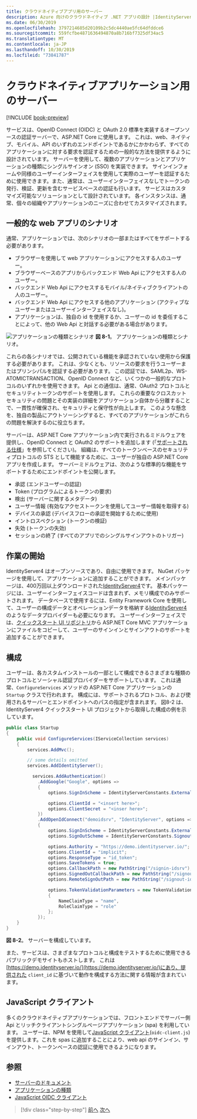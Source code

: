 ```yaml
---
title: クラウドネイティブアプリ用のサーバー
description: Azure 向けのクラウドネイティブ .NET アプリの設計 |IdentityServer
ms.date: 06/30/2019
ms.openlocfilehash: 3797214685d20109b2c5dc4440ae5fc64dfddce6
ms.sourcegitcommit: 559fcfbe4871636494870a8b716bf7325df34ac5
ms.translationtype: MT
ms.contentlocale: ja-JP
ms.lasthandoff: 10/30/2019
ms.locfileid: "73841787"
---
```

# <a name="identityserver-for-cloud-native-applications"></a>クラウドネイティブアプリケーション用のサーバー

[!INCLUDE [book-preview](../../../includes/book-preview.md)]

サービスは、OpenID Connect (OIDC) と OAuth 2.0 標準を実装するオープンソースの認証サーバーで、ASP.NET Core に使用します。 これは、web、ネイティブ、モバイル、API のいずれのエンドポイントであるかにかかわらず、すべてのアプリケーションに対する要求を認証するための一般的な方法を提供するように設計されています。 サーバーを使用して、複数のアプリケーションとアプリケーションの種類にシングルサインオン (SSO) を実装できます。 サインインフォームや同様のユーザーインターフェイスを使用して実際のユーザーを認証するために使用できます。また、通常は、ユーザーインターフェイスなしでトークンの発行、検証、更新を含むサービスベースの認証も行います。 サービスはカスタマイズ可能なソリューションとして設計されています。 各インスタンスは、通常、個々の組織やアプリケーションのニーズに合わせてカスタマイズされます。

## <a name="common-web-app-scenarios"></a>一般的な web アプリのシナリオ

通常、アプリケーションでは、次のシナリオの一部またはすべてをサポートする必要があります。

- ブラウザーを使用して web アプリケーションにアクセスする人のユーザー。
- ブラウザーベースのアプリからバックエンド Web Api にアクセスする人のユーザー。
- バックエンド Web Api にアクセスするモバイル/ネイティブクライアントの人のユーザー。
- バックエンド Web Api にアクセスする他のアプリケーション (アクティブなユーザーまたはユーザーインターフェイスなし)。
- アプリケーションは、独自の id を使用するか、ユーザーの id を委任することによって、他の Web Api と対話する必要がある場合があります。

![アプリケーションの種類とシナリオ](./media/application-types.png)
**図 8-1**。 アプリケーションの種類とシナリオ。

これらの各シナリオでは、公開されている機能を承認されていない使用から保護する必要があります。 これは、少なくとも、リソースの要求を行うユーザーまたはプリンシパルを認証する必要があります。 この認証では、SAML2p、WS-ATOMICTRANSACTION、OpenID Connect など、いくつかの一般的なプロトコルのいずれかを使用できます。 Api との通信は、通常、OAuth2 プロトコルとセキュリティトークンのサポートを使用します。 これらの重要なクロスカットセキュリティの問題とその実装の詳細をアプリケーション自体から分離することで、一貫性が確保され、セキュリティと保守性が向上します。 このような懸念を、独自の製品にアウトソーシングすると、すべてのアプリケーションがこれらの問題を解決するのに役立ちます。

サーバーは、ASP.NET Core アプリケーション内で実行されるミドルウェアを提供し、OpenID Connect と OAuth2 のサポートを追加します (「[サポートされる仕様](http://docs.identityserver.io/en/latest/intro/specs.html)」を参照してください)。 組織は、すべてのトークンベースのセキュリティプロトコルの STS として機能するために、ユーザーが独自の ASP.NET Core アプリを作成します。 サーバーミドルウェアは、次のような標準的な機能をサポートするためにエンドポイントを公開します。

- 承認 (エンドユーザーの認証)
- Token (プログラムによるトークンの要求)
- 検出 (サーバーに関するメタデータ)
- ユーザー情報 (有効なアクセストークンを使用してユーザー情報を取得する)
- デバイスの承認 (デバイスフローの承認を開始するために使用)
- イントロスペクション (トークンの検証)
- 失効 (トークンの失効)
- セッションの終了 (すべてのアプリでのシングルサインアウトのトリガー)

## <a name="getting-started"></a>作業の開始

IdentityServer4 はオープンソースであり、自由に使用できます。 NuGet パッケージを使用して、アプリケーションに追加することができます。 メインパッケージは、400万回以上ダウンロードされた[IdentityServer4](https://www.nuget.org/packages/IdentityServer4/)です。 基本パッケージには、ユーザーインターフェイスコードは含まれず、メモリ構成でのみサポートされます。 データベースで使用するには、Entity Framework Core を使用して、ユーザーの構成データとオペレーションデータを格納する[IdentityServer4](https://www.nuget.org/packages/IdentityServer4.EntityFramework)のようなデータプロバイダーも必要になります。 ユーザーインターフェイスでは、[クイックスタート UI リポジトリ](https://github.com/IdentityServer/IdentityServer4.Quickstart.UI)から ASP.NET Core MVC アプリケーションにファイルをコピーして、ユーザーのサインインとサインアウトのサポートを追加することができます。

## <a name="configuration"></a>構成

ユーザーは、各カスタムインストールの一部として構成できるさまざまな種類のプロトコルとソーシャル認証プロバイダーをサポートしています。 これは通常、`ConfigureServices` メソッドの ASP.NET Core アプリケーションの `Startup` クラスで行われます。 構成には、サポートされるプロトコル、および使用されるサーバーとエンドポイントへのパスの指定が含まれます。 図8-2 は、IdentityServer4 クイックスタート UI プロジェクトから取得した構成の例を示しています。

```csharp
public class Startup
{
    public void ConfigureServices(IServiceCollection services)
    {
        services.AddMvc();

        // some details omitted
        services.AddIdentityServer();

          services.AddAuthentication()
            .AddGoogle("Google", options =>
            {
                options.SignInScheme = IdentityServerConstants.ExternalCookieAuthenticationScheme;

                options.ClientId = "<insert here>";
                options.ClientSecret = "<inser here>";
            })
            .AddOpenIdConnect("demoidsrv", "IdentityServer", options =>
            {
                options.SignInScheme = IdentityServerConstants.ExternalCookieAuthenticationScheme;
                options.SignOutScheme = IdentityServerConstants.SignoutScheme;

                options.Authority = "https://demo.identityserver.io/";
                options.ClientId = "implicit";
                options.ResponseType = "id_token";
                options.SaveTokens = true;
                options.CallbackPath = new PathString("/signin-idsrv");
                options.SignedOutCallbackPath = new PathString("/signout-callback-idsrv");
                options.RemoteSignOutPath = new PathString("/signout-idsrv");

                options.TokenValidationParameters = new TokenValidationParameters
                {
                    NameClaimType = "name",
                    RoleClaimType = "role"
                };
            });
    }
}
```

**図 8-2**。 サーバーを構成しています。

また、サービスは、さまざまなプロトコルと構成をテストするために使用できるパブリックデモサイトもホストします。 これは[https://demo.identityserver.io/](https://demo.identityserver.io/)にあり、提供された `client_id` に基づいて動作を構成する方法に関する情報が含まれています。

## <a name="javascript-clients"></a>JavaScript クライアント

多くのクラウドネイティブアプリケーションでは、フロントエンドでサーバー側 Api とリッチクライアントシングルページアプリケーション (spa) を利用しています。 ユーザーは、NPM を使用して[JavaScript クライアント](http://docs.identityserver.io/en/latest/quickstarts/6_javascript_client.html)(`oidc-client.js`) を提供します。これを spas に追加することにより、web api のサインイン、サインアウト、トークンベースの認証に使用できるようになります。

## <a name="references"></a>参照

- [サーバーのドキュメント](http://docs.identityserver.io/en/latest/)
- [アプリケーションの種類](https://docs.microsoft.com/azure/active-directory/develop/app-types)
- [JavaScript OIDC クライアント](http://docs.identityserver.io/en/latest/quickstarts/6_javascript_client.html)

>[!div class="step-by-step"]
>[前へ](azure-active-directory.md)
>[次へ](security.md)
